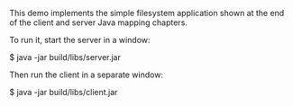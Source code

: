 This demo implements the simple filesystem application shown at
the end of the client and server Java mapping chapters.

To run it, start the server in a window:

$ java -jar build/libs/server.jar

Then run the client in a separate window:

$ java -jar build/libs/client.jar
